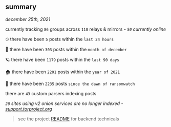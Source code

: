
## summary
_december 25th, 2021_

currently tracking `86` groups across `118` relays & mirrors - _`50` currently online_

⏲ there have been `5` posts within the `last 24 hours`

🦈 there have been `303` posts within the `month of december`

🪐 there have been `1179` posts within the `last 90 days`

🏚 there have been `2201` posts within the `year of 2021`

🦕 there have been `2235` posts `since the dawn of ransomwatch`

there are `43` custom parsers indexing posts

_`20` sites using v2 onion services are no longer indexed - [support.torproject.org](https://support.torproject.org/onionservices/v2-deprecation/)_

> see the project [README](https://github.com/thetanz/ransomwatch#ransomwatch--) for backend technicals
